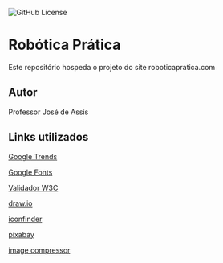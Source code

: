 ![GitHub License](https://img.shields.io/github/license/professorjosedeassis/roboticapratica)


# Robótica Prática
Este repositório hospeda o projeto do site roboticapratica.com
## Autor
Professor José de Assis
## Links utilizados
[Google Trends](https://trends.google.com.br/trends/)

[Google Fonts](https://fonts.google.com/)

[Validador W3C](https://validator.w3.org/)

[draw.io](https://app.diagrams.net/)

[iconfinder](https://www.iconfinder.com/)

[pixabay](https://pixabay.com/pt/)

[image compressor](https://imagecompressor.com/)
